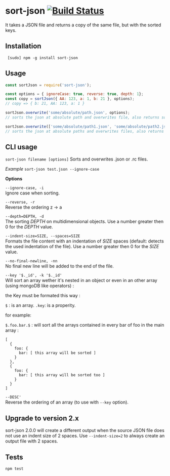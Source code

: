 # sort-json [![Build Status](https://travis-ci.org/kesla/sort-json.svg?branch=master)](https://travis-ci.org/kesla/sort-json)

It takes a JSON file and returns a copy of the same file, but with the sorted keys.

## Installation

` [sudo] npm -g install sort-json`

## Usage

```js
const sortJson = require('sort-json');

const options = { ignoreCase: true, reverse: true, depth: 1};
const copy = sortJson({ AA: 123, a: 1, b: 21 }, options);
// copy => { b: 21, AA: 123, a: 1 }

sortJson.overwrite('some/absolute/path.json', options);
// sorts the json at absolute path and overwrites file, also returns sorted object

sortJson.overwrite(['some/absolute/path1.json', 'some/absolute/path2.json'], options);
// sorts the json at absolute paths and overwrites files, also returns array of sorted objects
```

## CLI usage

`sort-json filename [options]`
Sorts and overwrites .json or .rc files.

_Example_
`sort-json test.json --ignore-case`

 **Options**

`--ignore-case, -i`\
Ignore case when sorting.

`--reverse, -r`\
Reverse the ordering z -> a

`--depth=DEPTH, -d`\
The sorting _DEPTH_ on multidimensional objects.
Use a number greater then 0 for the _DEPTH_ value.

`--indent-size=SIZE, --spaces=SIZE`\
Formats the file content with an indentation of _SIZE_ spaces  (default: detects the used indentation of the file).
Use a number greater then 0 for the _SIZE_ value.

`--no-final-newline, -nn`\
No final new line will be added to the end of the file.

`--key '$._id', -k '$._id'`\
Will sort an array wether it's nested in an object or even in an other array (using mongoDB like operators) :

the Key must be formated this way :

`$` : is an array.
`.key`: is a properity.

for example:

`$.foo.bar.$` : will sort all the arrays contained in every bar of foo in the main array :

```
[
  {
    foo: {
      bar: [ this array will be sorted ]
    }
  },
  {
    foo: {
      bar: [ this array will be sorted too ]
    }
  }
]
```


`--DESC'`\
Reverse the ordering of an array (to use with `--key` option).

## Upgrade to version 2.x

sort-json 2.0.0 will create a different output when the source JSON file does not use an indent size of 2 spaces.
Use `--indent-size=2` to always create an output file with 2 spaces.

## Tests

`npm test`
